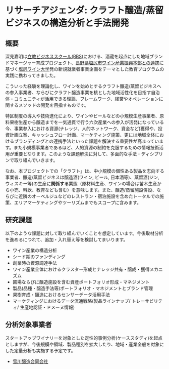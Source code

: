 # リサーチアジェンダ: クラフト醸造/蒸留ビジネスの構造分析と手法開発
## 概要
深見嘉明は[立教ビジネススクール(RBS)](https://business-school.rikkyo.ac.jp/)における、酒蔵を起点にした地域ブランドマネージャー育成プロジェクト、[長野県塩尻市ワイン産業振興本部との連携](https://business-school.rikkyo.ac.jp/news/2018/fqvjit000000092h.html)に基づく[塩尻ワイン大学](https://www.city.shiojiri.lg.jp/tanoshimu/chiikibrand/shiojiriwaindaigaku/index.html)発の新規就業者事業企画をテーマとした教育プログラムの実践に携わってきました。

こういった経験を理論化し、ワインを始めとするクラフト醸造/蒸留ビジネスへの参入事業者、ならびにクラフト醸造事業を核とした地域活性化を目指す自治体・コミュニティが活用できる理論、フレームワーク、経営やオペレーションに関するメソッドの開発を目指すものです。

特区制度の導入や技術進化により、ワインやビールなどの小規模生産事業者、原料果樹生産から醸造までを一気通貫で行う六次産業への参入が活発になっている今、事業参入における資源(ナレッジ、人的ネットワーク、資金など)獲得や、投資計画立案、キャッシュフロー計画、マーケティング施策、更には地域全体におけるブランディングとの連携手法といった課題を解決する重要性が高まっています。また小規模事業者であるほど、人的資源の制約を克服するための情報技術活用が重要となります。このような課題解決に対して、多面的な手法・ディシプリンで取り組んでいきます。

なお、本プロジェクトでの「クラフト」は、中小規模の個性ある製品を志向する事業者、醸造/蒸留ビジネスは醸造酒(ワイン, ビール, 日本酒等)、蒸留酒(ジン, ウィスキー等)の生産に**関係する**業態（原材料生産、ワインの場合は苗木生産から小売、料飲、教育なども含む）を意味します。また、醸造/蒸留施設併設、ならびに近隣のオーベルジュなどのレストラン・宿泊施設を含めたトータルでの施策、エリアマーケティングやツーリズムまでもスコープに含みます。

## 研究課題
以下のような課題に対して取り組んでいくことを想定しています。今後取材分析を進めるにつれて、追加・入れ替え等を検討してまいります。
- ワイン産業の構造分析
- シード期のファンディング
- 創業時の資源調達手法
- ワイン産業全体におけるクラスター形成とナレッジ共有・醸成・獲得メカニズム
- 圃場ならびに醸造施設を含む資産ポートフォリオ形成・マネジメント
- 製品(品種・醸造手法等)ポートフォリオ・マネジメントとブランド管理
- 果樹育成・醸造におけるセンサーデータ活用手法
- マーケティングにおけるデータ流通戦略(製品ラインナップ/ トレーサビリティ/ 生産地認証・ドメーヌ情報)

## 分析対象事業者
スタートアップワイナリーを対象とした定性的事例分析(ケーススタディ)を起点としますが、今後規模や領域、製品種別を拡大したり、地域・産業全般を対象にした定量分析も実施する予定です。
- [雪川醸造合同会社](https://www.snowriverwines.com/)
